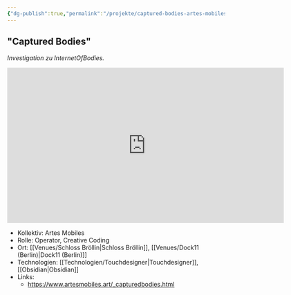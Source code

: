 ```yaml
---
{"dg-publish":true,"permalink":"/projekte/captured-bodies-artes-mobiles-schloss-broellin/"}
---
```


## "Captured Bodies"

*Investigation zu InternetOfBodies.*

<iframe src="https://player.vimeo.com/video/858201230?h=7c1d1e05e4" width="640" height="360" frameborder="0" allow="autoplay; fullscreen; picture-in-picture" allowfullscreen></iframe>

- Kollektiv: Artes Mobiles
- Rolle: Operator, Creative Coding
- Ort: [[Venues/Schloss Bröllin\|Schloss Bröllin]], [[Venues/Dock11 (Berlin)\|Dock11 (Berlin)]]
- Technologien: [[Technologien/Touchdesigner\|Touchdesigner]], [[Obsidian\|Obsidian]] 
- Links: 
	- https://www.artesmobiles.art/_capturedbodies.html


